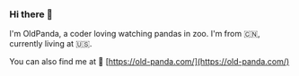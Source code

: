 ### Hi there 👋

I'm OldPanda, a coder loving watching pandas in zoo. I'm from :cn:, currently living at :us:. 

You can also find me at
:link: [https://old-panda.com/](https://old-panda.com/)
